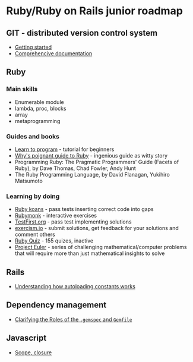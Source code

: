 # Ruby/Ruby on Rails junior roadmap

## GIT - distributed version control system

- [Getting started](http://rogerdudler.github.io/git-guide/)
- [Comprehencive documentation](http://git-scm.com/doc)

## Ruby

### Main skills

- Enumerable module
- lambda, proc, blocks
- array
- metaprogramming

### Guides and books
- [Learn to program](https://pine.fm/LearnToProgram/) - tutorial for beginners
- [Why's poignant guide to Ruby](http://poignant.guide/book/) - ingenious guide as witty story
- Programming Ruby: The Pragmatic Programmers' Guide (Facets of Ruby), by Dave Thomas, Chad Fowler, Andy Hunt
- The Ruby Programming Language, by David Flanagan, Yukihiro Matsumoto

### Learning by doing

+ [Ruby koans](http://rubykoans.com/) - pass tests inserting correct code into gaps
+ [Rubymonk](https://rubymonk.com/) - interactive exercises
+ [TestFirst.org](http://testfirst.org/learn_ruby) - pass test implementing solutions
+ [exercism.io](http://exercism.io/) - submit solutions, get feedback for your solutions and comment others
+ [Ruby Quiz](http://rubyquiz.com/) - 155 quizes, inactive
+ [Project Euler](https://projecteuler.net/) - series of challenging mathematical/computer problems that will require more than just mathematical insights to solve

## Rails
  - [Understanding how autoloading constants works](http://guides.rubyonrails.org/autoloading_and_reloading_constants.html)

## Dependency management
  - [Clarifying the Roles of the `.gemspec` and `Gemfile`](http://yehudakatz.com/2010/12/16/clarifying-the-roles-of-the-gemspec-and-gemfile)

## Javascript
  - [Scope, closure](http://toddmotto.com/everything-you-wanted-to-know-about-javascript-scope/)
